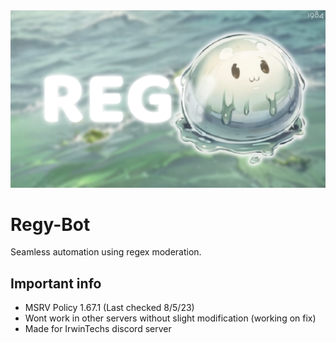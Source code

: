 <img src=".github/assets/regy_banner.png">

# Regy-Bot

Seamless automation using regex moderation.

## Important info

* MSRV Policy 1.67.1 (Last checked 8/5/23)
* Wont work in other servers without slight modification (working on fix)
* Made for IrwinTechs discord server
